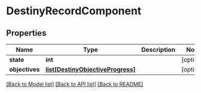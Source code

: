 # DestinyRecordComponent

## Properties
Name | Type | Description | Notes
------------ | ------------- | ------------- | -------------
**state** | **int** |  | [optional] 
**objectives** | [**list[DestinyObjectiveProgress]**](DestinyObjectiveProgress.md) |  | [optional] 

[[Back to Model list]](../README.md#documentation-for-models) [[Back to API list]](../README.md#documentation-for-api-endpoints) [[Back to README]](../README.md)



